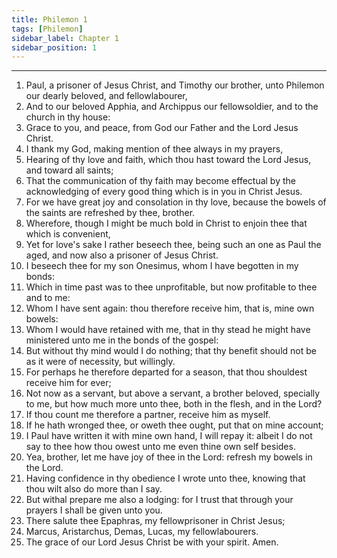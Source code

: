 ```yaml
---
title: Philemon 1
tags: [Philemon]
sidebar_label: Chapter 1
sidebar_position: 1
---
```


---
1. Paul, a prisoner of Jesus Christ, and Timothy our brother, unto Philemon our dearly beloved, and fellowlabourer,
2. And to our beloved Apphia, and Archippus our fellowsoldier, and to the church in thy house:
3. Grace to you, and peace, from God our Father and the Lord Jesus Christ.
4. I thank my God, making mention of thee always in my prayers,
5. Hearing of thy love and faith, which thou hast toward the Lord Jesus, and toward all saints;
6. That the communication of thy faith may become effectual by the acknowledging of every good thing which is in you in Christ Jesus.
7. For we have great joy and consolation in thy love, because the bowels of the saints are refreshed by thee, brother.
8. Wherefore, though I might be much bold in Christ to enjoin thee that which is convenient,
9. Yet for love's sake I rather beseech thee, being such an one as Paul the aged, and now also a prisoner of Jesus Christ.
10. I beseech thee for my son Onesimus, whom I have begotten in my bonds:
11. Which in time past was to thee unprofitable, but now profitable to thee and to me:
12. Whom I have sent again: thou therefore receive him, that is, mine own bowels:
13. Whom I would have retained with me, that in thy stead he might have ministered unto me in the bonds of the gospel:
14. But without thy mind would I do nothing; that thy benefit should not be as it were of necessity, but willingly.
15. For perhaps he therefore departed for a season, that thou shouldest receive him for ever;
16. Not now as a servant, but above a servant, a brother beloved, specially to me, but how much more unto thee, both in the flesh, and in the Lord?
17. If thou count me therefore a partner, receive him as myself.
18. If he hath wronged thee, or oweth thee ought, put that on mine account;
19. I Paul have written it with mine own hand, I will repay it: albeit I do not say to thee how thou owest unto me even thine own self besides.
20. Yea, brother, let me have joy of thee in the Lord: refresh my bowels in the Lord.
21. Having confidence in thy obedience I wrote unto thee, knowing that thou wilt also do more than I say.
22. But withal prepare me also a lodging: for I trust that through your prayers I shall be given unto you.
23. There salute thee Epaphras, my fellowprisoner in Christ Jesus;
24. Marcus, Aristarchus, Demas, Lucas, my fellowlabourers.
25. The grace of our Lord Jesus Christ be with your spirit. Amen.